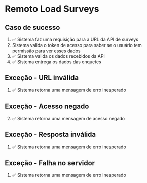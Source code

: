 # Remoto Load Surveys

## Caso de sucesso
1. ✅ Sistema faz uma requisição para a URL da API de surveys
2. Sistema valida o token de acesso para saber se o usuário tem permissão para ver esses dados
3. ✅ Sistema valida os dados recebidos da API
4. ✅ Sistema entrega os dados das enquetes

## Exceção - URL inválida
1. ✅ Sistema retorna uma mensagem de erro inesperado

## Exceção - Acesso negado
2. ✅ Sistema retorna uma mensagem de acesso negado

## Exceção - Resposta inválida
1. ✅ Sistema retorna uma mensagem de erro inesperado

## Exceção - Falha no servidor
1. ✅ Sistema retorna uma mensagem de erro inesperado